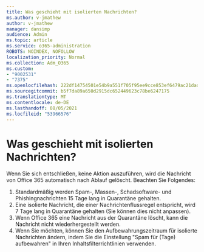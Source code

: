 ```yaml
---
title: Was geschieht mit isolierten Nachrichten?
ms.author: v-jmathew
author: v-jmathew
manager: dansimp
audience: Admin
ms.topic: article
ms.service: o365-administration
ROBOTS: NOINDEX, NOFOLLOW
localization_priority: Normal
ms.collection: Adm_O365
ms.custom:
- "9002531"
- "7375"
ms.openlocfilehash: 222df14754501e54b9a551f705f95ee9cce853ef6479ac21dad4b01bdc5a96f8
ms.sourcegitcommit: b5f7da89a650d2915dc652449623c78be6247175
ms.translationtype: MT
ms.contentlocale: de-DE
ms.lasthandoff: 08/05/2021
ms.locfileid: "53966576"
---
```

# <a name="what-happens-to-quarantined-messages"></a>Was geschieht mit isolierten Nachrichten?

Wenn Sie sich entschließen, keine Aktion auszuführen, wird die Nachricht von Office 365 automatisch nach Ablauf gelöscht. Beachten Sie Folgendes:

1. Standardmäßig werden Spam-, Massen-, Schadsoftware- und Phishingnachrichten 15 Tage lang in Quarantäne gehalten.
2. Eine isolierte Nachricht, die einer Nachrichtenflussregel entspricht, wird 7 Tage lang in Quarantäne gehalten (Sie können dies nicht anpassen).
3. Wenn Office 365 eine Nachricht aus der Quarantäne löscht, kann die Nachricht nicht wiederhergestellt werden.
4. Wenn Sie möchten, können Sie den Aufbewahrungszeitraum für isolierte Nachrichten ändern, indem Sie die Einstellung "Spam für (Tage) aufbewahren" in Ihren Inhaltsfilterrichtlinien verwenden.
